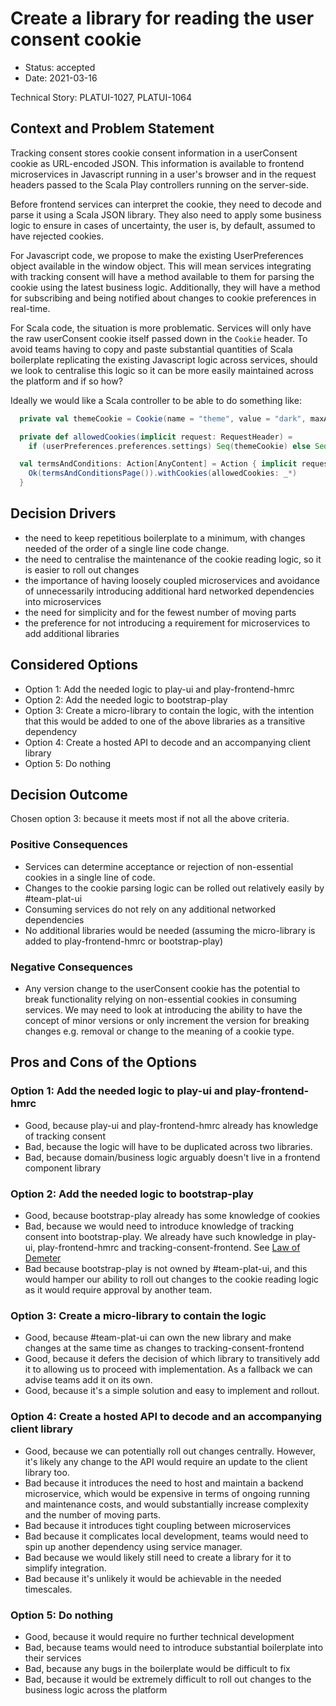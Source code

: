 # Create a library for reading the user consent cookie

* Status: accepted 
* Date: 2021-03-16

Technical Story: PLATUI-1027, PLATUI-1064

## Context and Problem Statement

Tracking consent stores cookie consent information in a userConsent cookie as URL-encoded JSON. This information is available
to frontend microservices in Javascript running in a user's browser and in the request headers passed to the Scala 
Play controllers running on the server-side.

Before frontend services can interpret the cookie, they need to decode and parse it using a Scala JSON library. They also need
to apply some business logic to ensure in cases of uncertainty, the user is, by default, assumed to have rejected cookies.

For Javascript code, we propose to make the existing UserPreferences object available in the window object. This will mean
services integrating with tracking consent will have a method available to them for parsing the cookie using the latest
business logic. Additionally, they will have a method for subscribing and being notified about changes to cookie preferences in real-time.

For Scala code, the situation is more problematic. Services will only have the raw userConsent cookie itself passed down in the `Cookie` header.
To avoid teams having to copy and paste substantial quantities of Scala boilerplate replicating the existing Javascript logic 
across services, should we look to centralise this logic so it can be more easily maintained across the platform and if so how?

Ideally we would like a Scala controller to be able to do something like:

```scala
  private val themeCookie = Cookie(name = "theme", value = "dark", maxAge = Some(365.days.toSeconds.toInt))

  private def allowedCookies(implicit request: RequestHeader) =
    if (userPreferences.preferences.settings) Seq(themeCookie) else Seq.empty

  val termsAndConditions: Action[AnyContent] = Action { implicit request =>
    Ok(termsAndConditionsPage()).withCookies(allowedCookies: _*)
  }
```

## Decision Drivers

* the need to keep repetitious boilerplate to a minimum, with changes needed of the order of a single line code change.
* the need to centralise the maintenance of the cookie reading logic, so it is easier to roll out changes
* the importance of having loosely coupled microservices and avoidance of unnecessarily introducing additional hard 
networked dependencies into microservices
* the need for simplicity and for the fewest number of moving parts
* the preference for not introducing a requirement for microservices to add additional libraries 

## Considered Options

* Option 1: Add the needed logic to play-ui and play-frontend-hmrc
* Option 2: Add the needed logic to bootstrap-play
* Option 3: Create a micro-library to contain the logic, with the intention that this would be added to one of the
above libraries as a transitive dependency
* Option 4: Create a hosted API to decode and an accompanying client library
* Option 5: Do nothing

## Decision Outcome

Chosen option 3: because it meets most if not all the above criteria.

### Positive Consequences

* Services can determine acceptance or rejection of non-essential cookies in a single line of code.
* Changes to the cookie parsing logic can be rolled out relatively easily by #team-plat-ui
* Consuming services do not rely on any additional networked dependencies
* No additional libraries would be needed (assuming the micro-library is added to play-frontend-hmrc or bootstrap-play)

### Negative Consequences

* Any version change to the userConsent cookie has the potential to break functionality relying on non-essential cookies
in consuming services. We may need to look at introducing the ability to have the concept of minor versions or only increment the version for breaking
changes e.g. removal or change to the meaning of a cookie type.

## Pros and Cons of the Options

### Option 1: Add the needed logic to play-ui and play-frontend-hmrc

* Good, because play-ui and play-frontend-hmrc already has knowledge of tracking consent
* Bad, because the logic will have to be duplicated across two libraries.
* Bad, because domain/business logic arguably doesn't live in a frontend component library

### Option 2: Add the needed logic to bootstrap-play

* Good, because bootstrap-play already has some knowledge of cookies
* Bad, because we would need to introduce knowledge of tracking consent into bootstrap-play. We already have such knowledge
in play-ui, play-frontend-hmrc and tracking-consent-frontend. See [Law of Demeter](https://en.wikipedia.org/wiki/Law_of_Demeter)
* Bad because bootstrap-play is not owned by #team-plat-ui, and this would hamper our ability to roll out changes
to the cookie reading logic as it would require approval by another team.

### Option 3: Create a micro-library to contain the logic

* Good, because #team-plat-ui can own the new library and make changes at the same time as changes to
tracking-consent-frontend
* Good, because it defers the decision of which library to transitively add it to allowing us to proceed with implementation.
As a fallback we can advise teams add it on its own.
* Good, because it's a simple solution and easy to implement and rollout.

### Option 4: Create a hosted API to decode and an accompanying client library

* Good, because we can potentially roll out changes centrally. However, it's likely any change to the API would require
an update to the client library too.
* Bad because it introduces the need to host and maintain a backend microservice, which would be expensive in terms of 
ongoing running and maintenance costs, and would substantially increase complexity and the number of moving parts.
* Bad because it introduces tight coupling between microservices
* Bad because it complicates local development, teams would need to spin up another dependency using service manager.
* Bad because we would likely still need to create a library for it to simplify integration.
* Bad because it's unlikely it would be achievable in the needed timescales.

### Option 5: Do nothing

* Good, because it would require no further technical development
* Bad, because teams would need to introduce substantial boilerplate into their services
* Bad, because any bugs in the boilerplate would be difficult to fix
* Bad, because it would be extremely difficult to roll out changes to the business logic across the platform
